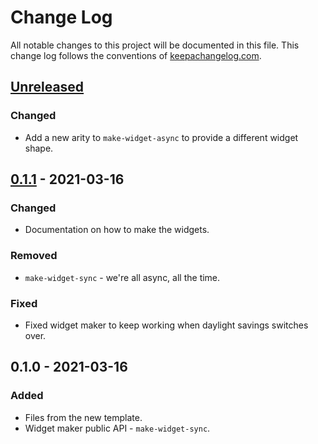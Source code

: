 # Change Log
All notable changes to this project will be documented in this file. This change log follows the conventions of [keepachangelog.com](http://keepachangelog.com/).

## [Unreleased]
### Changed
- Add a new arity to `make-widget-async` to provide a different widget shape.

## [0.1.1] - 2021-03-16
### Changed
- Documentation on how to make the widgets.

### Removed
- `make-widget-sync` - we're all async, all the time.

### Fixed
- Fixed widget maker to keep working when daylight savings switches over.

## 0.1.0 - 2021-03-16
### Added
- Files from the new template.
- Widget maker public API - `make-widget-sync`.

[Unreleased]: https://github.com/your-name/clojure-for-js-devs/compare/0.1.1...HEAD
[0.1.1]: https://github.com/your-name/clojure-for-js-devs/compare/0.1.0...0.1.1
